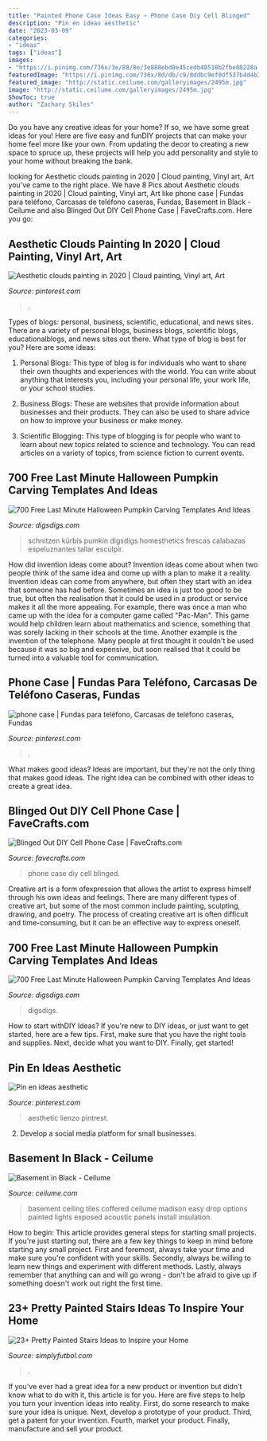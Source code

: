 ```yaml
---
title: "Painted Phone Case Ideas Easy ~ Phone Case Diy Cell Blinged"
description: "Pin en ideas aesthetic"
date: "2023-03-09"
categories:
- "ideas"
tags: ["ideas"]
images:
- "https://i.pinimg.com/736x/3e/88/8e/3e888ebd0e45cedb40510b2fbe08228a.jpg"
featuredImage: "https://i.pinimg.com/736x/8d/db/c9/8ddbc9ef0df537b4d4b328829392bd4c.jpg"
featured_image: "http://static.ceilume.com/galleryimages/2495m.jpg"
image: "http://static.ceilume.com/galleryimages/2495m.jpg"
ShowToc: true
author: "Zachary Skiles"
---
```



Do you have any creative ideas for your home? If so, we have some great ideas for you! Here are five easy and funDIY projects that can make your home feel more like your own. From updating the decor to creating a new space to spruce up, these projects will help you add personality and style to your home without breaking the bank.

	

		
looking for Aesthetic clouds painting in 2020 | Cloud painting, Vinyl art, Art you've came to the right place. We have 8 Pics about Aesthetic clouds painting in 2020 | Cloud painting, Vinyl art, Art like phone case | Fundas para teléfono, Carcasas de teléfono caseras, Fundas, Basement in Black - Ceilume and also Blinged Out DIY Cell Phone Case | FaveCrafts.com. Here you go:
		
    
## Aesthetic Clouds Painting In 2020 | Cloud Painting, Vinyl Art, Art

<img loading=lazy src="https://i.pinimg.com/736x/3e/88/8e/3e888ebd0e45cedb40510b2fbe08228a.jpg" onerror="this.onerror=null;this.src='https://tse4.mm.bing.net/th?id=OIP.-4WkJLZImDtW_QUGMDwKYgHaJ4&amp;pid=15.1';" alt="Aesthetic clouds painting in 2020 | Cloud painting, Vinyl art, Art">

_Source: pinterest.com_

>. 

	

Types of blogs: personal, business, scientific, educational, and news sites.
There are a variety of personal blogs, business blogs, scientific blogs, educationalblogs, and news sites out there. What type of blog is best for you? Here are some ideas:
1. Personal Blogs: This type of blog is for individuals who want to share their own thoughts and experiences with the world. You can write about anything that interests you, including your personal life, your work life, or your school studies.

2. Business Blogs: These are websites that provide information about businesses and their products. They can also be used to share advice on how to improve your business or make money.

3. Scientific Blogging: This type of blogging is for people who want to learn about new topics related to science and technology. You can read articles on a variety of topics, from science fiction to current events.


    
## 700 Free Last Minute Halloween Pumpkin Carving Templates And Ideas

<img loading=lazy src="https://www.digsdigs.com/photos/2011/10/700-free-last-minute-halloween-pumpkin-carving-templates-and-ideas-6-775x775.jpg" onerror="this.onerror=null;this.src='https://tse3.mm.bing.net/th?id=OIP.Ja4iOYbElBgKPHjawtaT-wHaHa&amp;pid=15.1';" alt="700 Free Last Minute Halloween Pumpkin Carving Templates And Ideas">

_Source: digsdigs.com_

>schnitzen kürbis pumkin digsdigs homesthetics frescas calabazas espeluznantes tallar esculpir. 

	

How did invention ideas come about?
Invention ideas come about when two people think of the same idea and come up with a plan to make it a reality. Invention ideas can come from anywhere, but often they start with an idea that someone has had before. Sometimes an idea is just too good to be true, but often the realisation that it could be used in a product or service makes it all the more appealing. For example, there was once a man who came up with the idea for a computer game called "Pac-Man". This game would help children learn about mathematics and science, something that was sorely lacking in their schools at the time. Another example is the invention of the telephone. Many people at first thought it couldn't be used because it was so big and expensive, but soon realised that it could be turned into a valuable tool for communication.

    
## Phone Case | Fundas Para Teléfono, Carcasas De Teléfono Caseras, Fundas

<img loading=lazy src="https://i.pinimg.com/736x/65/54/49/6554498c0e52ad8e2ca93f2c3983316d.jpg" onerror="this.onerror=null;this.src='https://tse3.mm.bing.net/th?id=OIP.QK4O2M8oM9ieY2mBsWl0ZQHaJ3&amp;pid=15.1';" alt="phone case | Fundas para teléfono, Carcasas de teléfono caseras, Fundas">

_Source: pinterest.com_

>. 

	

What makes good ideas?
Ideas are important, but they're not the only thing that makes good ideas. The right idea can be combined with other ideas to create a great idea.

    
## Blinged Out DIY Cell Phone Case | FaveCrafts.com

<img loading=lazy src="http://irepo.primecp.com/2015/05/220880/Blinged-Out-DIY-Cell-Phone-Case_ExtraLarge1000_ID-1000877.jpg?v=1000877" onerror="this.onerror=null;this.src='https://tse2.mm.bing.net/th?id=OIP.kqYYAA-TQsWLpf8r1ol8iAHaJ3&amp;pid=15.1';" alt="Blinged Out DIY Cell Phone Case | FaveCrafts.com">

_Source: favecrafts.com_

>phone case diy cell blinged. 

	

Creative art is a form ofexpression that allows the artist to express himself through his own ideas and feelings. There are many different types of creative art, but some of the most common include painting, sculpting, drawing, and poetry. The process of creating creative art is often difficult and time-consuming, but it can be an effective way to express oneself.

    
## 700 Free Last Minute Halloween Pumpkin Carving Templates And Ideas

<img loading=lazy src="https://www.digsdigs.com/photos/2011/10/700-free-last-minute-halloween-pumpkin-carving-templates-and-ideas-16.jpg" onerror="this.onerror=null;this.src='https://tse2.mm.bing.net/th?id=OIP.6UEEHPaDFJfCJblsNdc6HwHaHa&amp;pid=15.1';" alt="700 Free Last Minute Halloween Pumpkin Carving Templates And Ideas">

_Source: digsdigs.com_

>digsdigs. 

	

How to start withDIY Ideas?
If you're new to DIY ideas, or just want to get started, here are a few tips. First, make sure that you have the right tools and supplies. Next, decide what you want to DIY. Finally, get started!

    
## Pin En Ideas Aesthetic

<img loading=lazy src="https://i.pinimg.com/736x/8d/db/c9/8ddbc9ef0df537b4d4b328829392bd4c.jpg" onerror="this.onerror=null;this.src='https://tse2.mm.bing.net/th?id=OIP.X6EYyx_42oU4IVFyXD7sPwHaNb&amp;pid=15.1';" alt="Pin en ideas aesthetic">

_Source: pinterest.com_

>aesthetic lienzo pintrest. 

	

2. Develop a social media platform for small businesses.

    
## Basement In Black - Ceilume

<img loading=lazy src="http://static.ceilume.com/galleryimages/2495m.jpg" onerror="this.onerror=null;this.src='https://tse2.mm.bing.net/th?id=OIP.NWVkBjhDakq68UwORoToWAHaE8&amp;pid=15.1';" alt="Basement in Black - Ceilume">

_Source: ceilume.com_

>basement ceiling tiles coffered ceilume madison easy drop options painted lights exposed acoustic panels install insulation. 

	

How to begin: This article provides general steps for starting small projects.
If you're just starting out, there are a few key things to keep in mind before starting any small project. First and foremost, always take your time and make sure you're confident with your skills. Secondly, always be willing to learn new things and experiment with different methods. Lastly, always remember that anything can and will go wrong - don't be afraid to give up if something doesn't work out right the first time.

    
## 23+ Pretty Painted Stairs Ideas To Inspire Your Home

<img loading=lazy src="http://simplyfutbol.com/wp-content/uploads/2017/10/c-users-admin-desktop-fiverr-maligne_6429c047-10e.jpeg" onerror="this.onerror=null;this.src='https://tse3.mm.bing.net/th?id=OIP.EQhyqMp8OeuHJ294RRh0JAHaLa&amp;pid=15.1';" alt="23+ Pretty Painted Stairs Ideas to Inspire your Home">

_Source: simplyfutbol.com_

>. 

	

If you've ever had a great idea for a new product or invention but didn't know what to do with it, this article is for you. Here are five steps to help you turn your invention ideas into reality. First, do some research to make sure your idea is unique. Next, develop a prototype of your product. Third, get a patent for your invention. Fourth, market your product. Finally, manufacture and sell your product.

